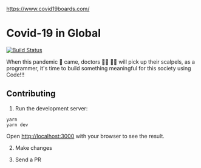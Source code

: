 https://www.covid19boards.com/

# Covid-19 in Global

[![Build Status](https://travis-ci.org/cthroo/covid-19-australia.svg?branch=master)](https://travis-ci.org/cthroo/covid-19-australia)

When this pandemic 🦠 came, doctors 👨‍⚕️ 👩‍⚕️ will pick up their scalpels, as a programmer, it's time to build something meaningful for this society using Code!!!

## Contributing

1. Run the development server:

```
yarn
yarn dev
```

Open [http://localhost:3000](http://localhost:3000) with your browser to see the result.

2. Make changes

3. Send a PR
